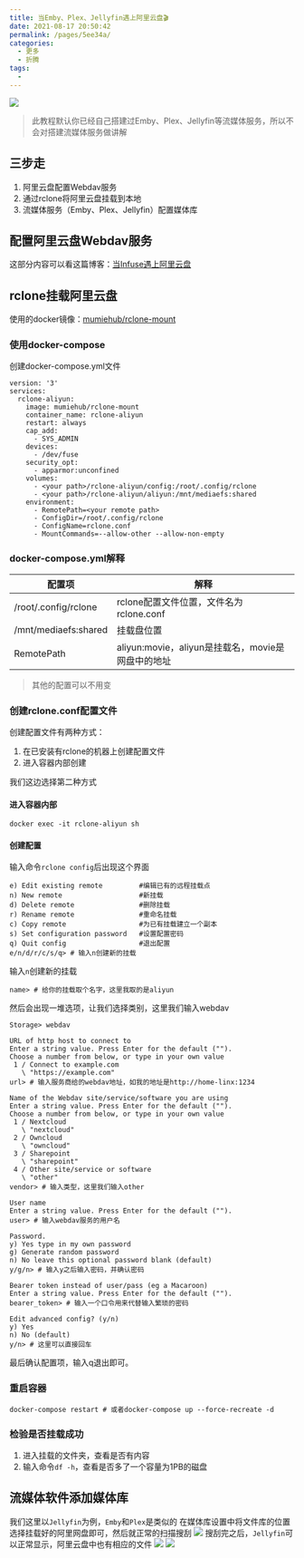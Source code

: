 ```yaml
---
title: 当Emby、Plex、Jellyfin遇上阿里云盘🎬
date: 2021-08-17 20:50:42
permalink: /pages/5ee34a/
categories:
  - 更多
  - 折腾
tags:
  -
---
```

![](https://cdn.jsdelivr.net/gh/kimentanm/image-store/img/202108181444671.png)

<!-- more -->

> 此教程默认你已经自己搭建过Emby、Plex、Jellyfin等流媒体服务，所以不会对搭建流媒体服务做讲解
## 三步走
1. 阿里云盘配置Webdav服务
2. 通过rclone将阿里云盘挂载到本地
3. 流媒体服务（Emby、Plex、Jellyfin）配置媒体库

## 配置阿里云盘Webdav服务
这部分内容可以看这篇博客：[当Infuse遇上阿里云盘](https://blog.kimen.com.cn/pages/9b3f3a/)

## rclone挂载阿里云盘
使用的docker镜像：[mumiehub/rclone-mount](https://registry.hub.docker.com/r/mumiehub/rclone-mount)

### 使用docker-compose
创建docker-compose.yml文件
```ymal
version: '3'
services:
  rclone-aliyun:
    image: mumiehub/rclone-mount
    container_name: rclone-aliyun
    restart: always
    cap_add:
      - SYS_ADMIN
    devices:
      - /dev/fuse
    security_opt:
      - apparmor:unconfined
    volumes:
      - <your path>/rclone-aliyun/config:/root/.config/rclone
      - <your path>/rclone-aliyun/aliyun:/mnt/mediaefs:shared
    environment:
      - RemotePath=<your remote path>
      - ConfigDir=/root/.config/rclone
      - ConfigName=rclone.conf
      - MountCommands=--allow-other --allow-non-empty
```

### docker-compose.yml解释
|  配置项   | 解释  |
|  ---  | ---  |
| /root/.config/rclone  | rclone配置文件位置，文件名为rclone.conf |
| /mnt/mediaefs:shared  | 挂载盘位置 |
| RemotePath  | aliyun:movie，aliyun是挂载名，movie是网盘中的地址 |
> 其他的配置可以不用变

### 创建rclone.conf配置文件
创建配置文件有两种方式：
1. 在已安装有rclone的机器上创建配置文件
2. 进入容器内部创建

我们这边选择第二种方式
#### 进入容器内部
```shell
docker exec -it rclone-aliyun sh
```
#### 创建配置
输入命令`rclone config`后出现这个界面
```shell
e) Edit existing remote			#编辑已有的远程挂载点
n) New remote					#新挂载
d) Delete remote				#删除挂载
r) Rename remote				#重命名挂载
c) Copy remote					#为已有挂载建立一个副本
s) Set configuration password	#设置配置密码
q) Quit config					#退出配置
e/n/d/r/c/s/q> # 输入n创建新的挂载
```
输入`n`创建新的挂载
```shell
name> # 给你的挂载取个名字，这里我取的是aliyun
```
然后会出现一堆选项，让我们选择类别，这里我们输入webdav
```shell
Storage> webdav
```
```shell
URL of http host to connect to
Enter a string value. Press Enter for the default ("").
Choose a number from below, or type in your own value
 1 / Connect to example.com
   \ "https://example.com"
url> # 输入服务商给的webdav地址，如我的地址是http://home-linx:1234
```
```shell
Name of the Webdav site/service/software you are using
Enter a string value. Press Enter for the default ("").
Choose a number from below, or type in your own value
 1 / Nextcloud
   \ "nextcloud"
 2 / Owncloud
   \ "owncloud"
 3 / Sharepoint
   \ "sharepoint"
 4 / Other site/service or software
   \ "other"
vendor> # 输入类型，这里我们输入other
```
```shell
User name
Enter a string value. Press Enter for the default ("").
user> # 输入webdav服务的用户名
```
```shell
Password.
y) Yes type in my own password
g) Generate random password
n) No leave this optional password blank (default)
y/g/n> # 输入y之后输入密码，并确认密码
```
```shell
Bearer token instead of user/pass (eg a Macaroon)
Enter a string value. Press Enter for the default ("").
bearer_token> # 输入一个口令用来代替输入繁琐的密码
```
```shell
Edit advanced config? (y/n)
y) Yes
n) No (default)
y/n> # 这里可以直接回车
```
最后确认配置项，输入q退出即可。

### 重启容器
```shell
docker-compose restart # 或者docker-compose up --force-recreate -d
```

### 检验是否挂载成功
1. 进入挂载的文件夹，查看是否有内容
2. 输入命令`df -h`，查看是否多了一个容量为1PB的磁盘

## 流媒体软件添加媒体库
我们这里以`Jellyfin`为例，`Emby`和`Plex`是类似的
在媒体库设置中将文件库的位置选择挂载好的阿里网盘即可，然后就正常的扫描搜刮
![](https://cdn.jsdelivr.net/gh/kimentanm/image-store/img/202108181413809.png)
搜刮完之后，`Jellyfin`可以正常显示，阿里云盘中也有相应的文件
![](https://cdn.jsdelivr.net/gh/kimentanm/image-store/img/202108181444671.png)
![](https://cdn.jsdelivr.net/gh/kimentanm/image-store/img/202108181416948.png)
